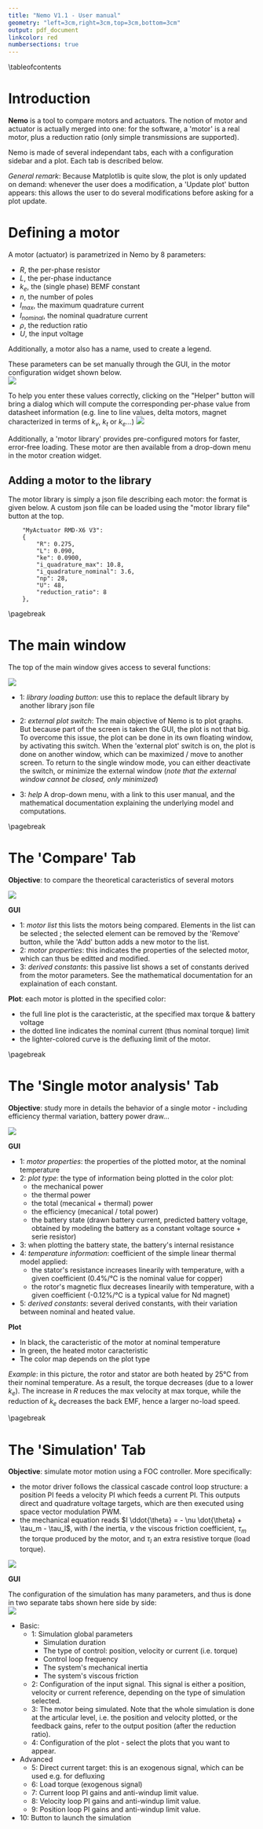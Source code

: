 ```yaml
---
title: "Nemo V1.1 - User manual"
geometry: "left=3cm,right=3cm,top=3cm,bottom=3cm"
output: pdf_document
linkcolor: red
numbersections: true
---
```


\tableofcontents

# Introduction

**Nemo** is a tool to compare motors and actuators.
The notion of motor and actuator is actually merged into one: for the software, a 'motor' is a real
motor, plus a reduction ratio (only simple transmissions are supported).

Nemo is made of several independant tabs, each with a configuration sidebar and a plot. Each tab is described below.

*General remark*: Because Matplotlib is quite slow, the plot is only updated on demand: whenever the user does a modification,
 a 'Update plot' button appears: this allows the user to do several modifications before asking for a plot update.

# Defining a motor

A motor (actuator) is parametrized in Nemo by 8 parameters:

 - $R$, the per-phase resistor
 - $L$, the per-phase inductance
 - $k_e$, the (single phase) BEMF constant
 - $n$, the number of poles
 - $I_{max}$, the maximum quadrature current
 - $I_{nominal}$, the nominal quadrature current
 - $\rho$, the reduction ratio
 - $U$, the input voltage

Additionally, a motor also has a name, used to create a legend.


These parameters can be set manually through the GUI, in the motor configuration widget shown below.\
![](Figures/motor_creation_widget.png)

To help you enter these values correctly, clicking on the "Helper" button will bring a dialog which will compute the
corresponding per-phase value from datasheet information (e.g. line to line values, delta motors, magnet characterized in
terms of $k_v$, $k_t$ or $k_e$...)
![](Figures/motor_creation_helper.png)

Additionally, a 'motor library' provides pre-configured motors for faster, error-free loading. These motor are then available
from a drop-down menu in the motor creation widget.

## Adding a motor to the library

The motor library is simply a json file describing each motor: the format is given below. A custom json file can be
loaded using the "motor library file" button at the top.
```
    "MyActuator RMD-X6 V3":
    {
        "R": 0.275,
        "L": 0.090,
        "ke": 0.0900,
        "i_quadrature_max": 10.8,
        "i_quadrature_nominal": 3.6,
        "np": 28,
        "U": 48,
        "reduction_ratio": 8
    },
```

\pagebreak

# The main window

The top of the main window gives access to several functions:

![](Figures/main_menu.png)

 - 1: *library loading button*: use this to replace the default library by another library json file
 - 2: *external plot switch*: The main objective of Nemo is to plot graphs. But because part of the screen is taken the GUI, the plot is not that big.
 To overcome this issue, the plot can be done in its own floating window, by activating this switch. When the 'external plot' switch is on, the plot is done on
 another window, which can be maximized / move to another screen. To return to the single window mode, you can either deactivate the
 switch, or minimize the external window (*note that the external window cannot be closed, only minimized*)

 - 3: *help* A drop-down menu, with a link to this user manual, and the mathematical documentation explaining the underlying model and computations.

\pagebreak

# The 'Compare' Tab

**Objective**: to compare the theoretical caracteristics of several motors

![](Figures/compare.png)

**GUI**

 - 1: *motor list* this lists the motors being compared. Elements in the list can be selected ; the selected element can be removed by the 'Remove' button, while the 'Add' button
 adds a new motor to the list.
 - 2: *motor properties*: this indicates the properties of the selected motor, which can thus be editted and modified.
 - 3: *derived constants*: this passive list shows a set of constants derived from the motor parameters. See the mathematical documentation for an explaination of each
 constant.

**Plot**: each motor is plotted in the specified color:

 - the full line plot is the caracteristic, at the specified max torque & battery voltage
 - the dotted line indicates the nominal current (thus nominal torque) limit
 - the lighter-colored curve is the defluxing limit of the motor.

\pagebreak

# The 'Single motor analysis' Tab

**Objective**: study more in details the behavior of a single motor - including efficiency thermal variation, battery power draw...

![](Figures/single_motor_tab.png)


**GUI**

 - 1: *motor properties*: the properties of the plotted motor, at the nominal temperature
 - 2: *plot type*: the type of information being plotted in the color plot:
    - the mechanical power
    - the thermal power
    - the total (mecanical + thermal) power
    - the efficiency (mecanical / total power)
    - the battery state (drawn battery current, predicted battery voltage, obtained by modeling the battery as a constant voltage source + serie resistor)
 - 3: when plotting the battery state, the battery's internal resistance
 - 4: *temperature information*: coefficient of the simple linear thermal model applied:
 	- the stator's resistance increases linearily with temperature, with a given coefficient (0.4%/°C is the nominal value for copper)
	- the rotor's magnetic flux decreases linearily with temperature, with a given coefficient (-0.12%/°C is a typical value for Nd magnet)
 - 5: *derived constants*: several derived constants, with their variation between nominal and heated value.

**Plot**

 - In black, the caracteristic of the motor at nominal temperature
 - In green, the heated motor caracteristic
 - The color map depends on the plot type

*Example*: in this picture, the rotor and stator are both heated by 25°C from their nominal temperature. As a result, the torque decreases (due to a lower $k_e$). The increase
in $R$ reduces the max velocity at max torque, while the reduction of $k_e$ decreases the back EMF, hence a larger no-load speed.

\pagebreak

# The 'Simulation' Tab

**Objective**: simulate motor motion using a FOC controller. More specifically:

 - the motor driver follows the classical cascade control loop structure: a position PI feeds a velocity PI which feeds a current PI. This outputs direct and quadrature voltage targets, which are then executed using space vector modulation PWM.
  - the mechanical equation reads $I \ddot{\theta} = - \nu \dot{\theta} + \tau_m - \tau_l$, with $I$ the inertia, $\nu$ the viscous friction coefficient, $\tau_m$ the torque produced by the motor, and $\tau_l$ an extra resistive torque (load torque).

![](Figures/simulate_basic.png)


**GUI**

The configuration of the simulation has many parameters, and thus is done in two separate tabs shown here side by side:\
![](Figures/simulate_config.png)

 - Basic:
    - 1: Simulation global parameters
        - Simulation duration
        - The type of control: position, velocity or current (i.e. torque)
        - Control loop frequency
        - The system's mechanical inertia
        - The system's viscous friction
    - 2: Configuration of the input signal. This signal is either a position, velocity or current reference, depending on the type of simulation selected.
    - 3: The motor being simulated. Note that the whole simulation is done at the articular level, i.e. the position and velocity plotted, or the feedback gains, refer to the output position (after the reduction ratio).
    - 4: Configuration of the plot - select the plots that you want to appear.
 - Advanced
    - 5: Direct current target: this is an exogenous signal, which can be used e.g. for defluxing
    - 6: Load torque (exogenous signal)
    - 7: Current loop PI gains and anti-windup limit value.
    - 8: Velocity loop PI gains and anti-windup limit value.
    - 9: Position loop PI gains and anti-windup limit value.
 - 10: Button to launch the simulation


